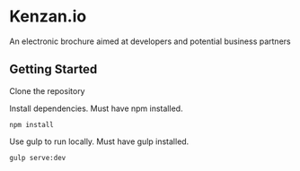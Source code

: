 # Kenzan.io

An electronic brochure aimed at developers and potential business partners

## Getting Started

Clone the repository

Install dependencies.  Must have npm installed.
```
npm install
```

Use gulp to run locally.  Must have gulp installed.  
```
gulp serve:dev
```
